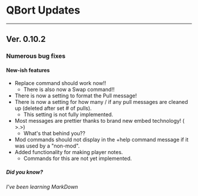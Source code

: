# QBort Updates

________________________________

## Ver. 0.10.2

### Numerous bug fixes

#### New-ish features

- Replace command should work now!!
  - There is also now a Swap command!!
- There is now a setting to format the Pull message!
- There is now a setting for how many / if any pull messages are cleaned up (deleted after set # of pulls).
  - This setting is not fully implemented.
- Most messages are prettier thanks to brand new embed technology! ( >.>)
  - What's that behind you??
- Mod commands should not display in the +help command message if it was used by a "non-mod".
- Added functionality for making player notes.
  - Commands for this are not yet implemented.

##### Did you know?

###### I've been learning MarkDown
